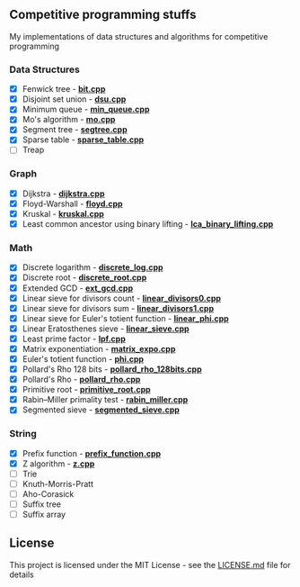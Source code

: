## Competitive programming stuffs
My implementations of data structures and algorithms for competitive programming


### Data Structures 
+ [x] Fenwick tree - [**bit.cpp**](data_structure/bit.cpp)
+ [x] Disjoint set union - [**dsu.cpp**](data_structure/dsu.cpp)
+ [x] Minimum queue - [**min_queue.cpp**](data_structure/min_queue.cpp)
+ [x] Mo's algorithm - [**mo.cpp**](data_structure/mo.cpp)
+ [x] Segment tree - [**segtree.cpp**](data_structure/segtree.cpp)
+ [x] Sparse table - [**sparse_table.cpp**](data_structure/sparse_table.cpp)
+ [ ] Treap

### Graph
+ [x] Dijkstra - [**dijkstra.cpp**](graph/dijkstra.cpp)
+ [x] Floyd-Warshall - [**floyd.cpp**](graph/floyd.cpp)
+ [x] Kruskal - [**kruskal.cpp**](graph/kruskal.cpp)
+ [x] Least common ancestor using binary lifting - [**lca_binary_lifting.cpp**](graph/lca_binary_lifting.cpp)

### Math
+ [x] Discrete logarithm - [**discrete_log.cpp**](math/discrete_log.cpp)
+ [x] Discrete root - [**discrete_root.cpp**](math/discrete_root.cpp)
+ [x] Extended GCD - [**ext_gcd.cpp**](math/ext_gcd.cpp)
+ [x] Linear sieve for divisors count - [**linear_divisors0.cpp**](math/linear_divisors0.cpp)
+ [x] Linear sieve for divisors sum - [**linear_divisors1.cpp**](math/linear_divisors1.cpp)
+ [x] Linear sieve for Euler's totient function - [**linear_phi.cpp**](math/linear_phi.cpp)
+ [x] Linear Eratosthenes sieve - [**linear_sieve.cpp**](math/linear_sieve.cpp)
+ [x] Least prime factor - [**lpf.cpp**](math/lpf.cpp)
+ [x] Matrix exponentiation - [**matrix_expo.cpp**](math/matrix_expo.cpp)
+ [x] Euler's totient function - [**phi.cpp**](math/phi.cpp)
+ [x] Pollard's Rho 128 bits - [**pollard_rho_128bits.cpp**](math/pollard_rho_128bits.cpp)
+ [x] Pollard's Rho - [**pollard_rho.cpp**](math/pollard_rho.cpp)
+ [x] Primitive root - [**primitive_root.cpp**](math/primitive_root.cpp)
+ [x] Rabin–Miller primality test - [**rabin_miller.cpp**](math/rabin_miller.cpp)
+ [x] Segmented sieve - [**segmented_sieve.cpp**](math/segmented_sieve.cpp)

### String
+ [x] Prefix function - [**prefix_function.cpp**](string/prefix_function.cpp)
+ [x] Z algorithm - [**z.cpp**](string/z.cpp)
+ [ ] Trie
+ [ ] Knuth-Morris-Pratt
+ [ ] Aho-Corasick
+ [ ] Suffix tree
+ [ ] Suffix array

## License
This project is licensed under the MIT License - see the [LICENSE.md](LICENSE) file for details
